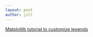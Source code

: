 ```yaml
---
layout: post
author: jill
---
```

<a href="https://www.youtube.com/watch?v=71-TguFBdUU&t=200s">Matplotlib tutorial to customize legends </a>
